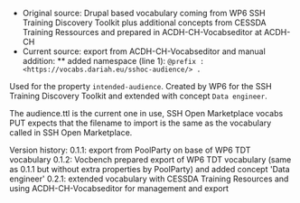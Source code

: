* Original source: Drupal based vocabulary coming from WP6 SSH Training Discovery Toolkit plus additional concepts from CESSDA Training Ressources and prepared in ACDH-CH-Vocabseditor at ACDH-CH
* Current source: export from ACDH-CH-Vocabseditor and manual addition:
** added namespace (line 1): `@prefix : <https://vocabs.dariah.eu/sshoc-audience/> .`

Used for the property `intended-audience`.
Created by WP6 for the SSH Training Discovery Toolkit and extended with concept `Data engineer`.

The audience.ttl is the current one in use, SSH Open Marketplace vocabs PUT expects that the filename to import is the same as the vocabulary called in SSH Open Marketplace.

Version history:
  0.1.1: export from PoolParty on base of WP6 TDT vocabulary
  0.1.2: Vocbench prepared export of WP6 TDT vocabulary (same as 0.1.1 but without extra properties by PoolParty) and added concept 'Data engineer'
  0.2.1: extended vocabulary with CESSDA Training Resources and using ACDH-CH-Vocabseditor for management and export